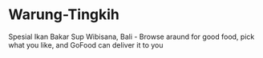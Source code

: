 # Warung-Tingkih
Spesial Ikan Bakar Sup Wibisana, Bali - Browse araund for good food, pick what you like, and GoFood can deliver it to you
